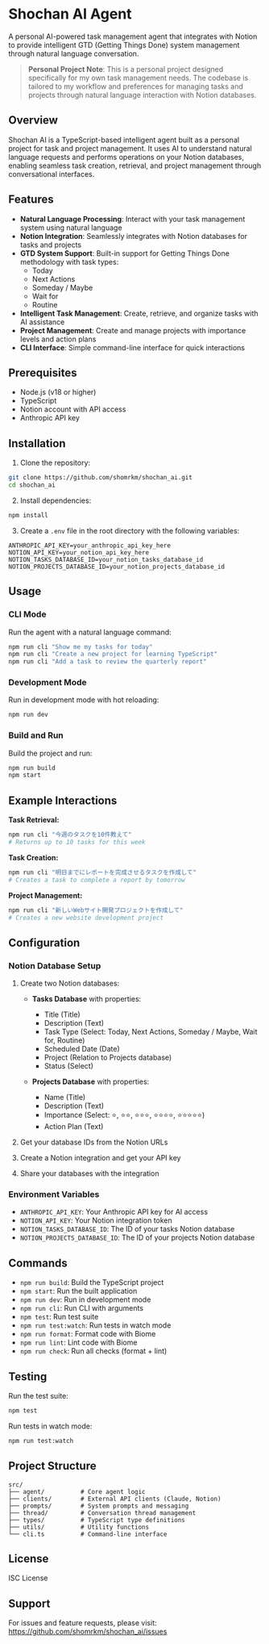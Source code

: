 # Shochan AI Agent

A personal AI-powered task management agent that integrates with Notion to provide intelligent GTD (Getting Things Done) system management through natural language conversation.

> **Personal Project Note**: This is a personal project designed specifically for my own task management needs. The codebase is tailored to my workflow and preferences for managing tasks and projects through natural language interaction with Notion databases.

## Overview

Shochan AI is a TypeScript-based intelligent agent built as a personal project for task and project management. It uses AI to understand natural language requests and performs operations on your Notion databases, enabling seamless task creation, retrieval, and project management through conversational interfaces.

## Features

- **Natural Language Processing**: Interact with your task management system using natural language
- **Notion Integration**: Seamlessly integrates with Notion databases for tasks and projects
- **GTD System Support**: Built-in support for Getting Things Done methodology with task types:
  - Today
  - Next Actions
  - Someday / Maybe
  - Wait for
  - Routine
- **Intelligent Task Management**: Create, retrieve, and organize tasks with AI assistance
- **Project Management**: Create and manage projects with importance levels and action plans
- **CLI Interface**: Simple command-line interface for quick interactions

## Prerequisites

- Node.js (v18 or higher)
- TypeScript
- Notion account with API access
- Anthropic API key

## Installation

1. Clone the repository:
```bash
git clone https://github.com/shomrkm/shochan_ai.git
cd shochan_ai
```

2. Install dependencies:
```bash
npm install
```

3. Create a `.env` file in the root directory with the following variables:
```env
ANTHROPIC_API_KEY=your_anthropic_api_key_here
NOTION_API_KEY=your_notion_api_key_here
NOTION_TASKS_DATABASE_ID=your_notion_tasks_database_id
NOTION_PROJECTS_DATABASE_ID=your_notion_projects_database_id
```

## Usage

### CLI Mode

Run the agent with a natural language command:

```bash
npm run cli "Show me my tasks for today"
npm run cli "Create a new project for learning TypeScript"
npm run cli "Add a task to review the quarterly report"
```

### Development Mode

Run in development mode with hot reloading:

```bash
npm run dev
```

### Build and Run

Build the project and run:

```bash
npm run build
npm start
```

## Example Interactions

**Task Retrieval:**
```bash
npm run cli "今週のタスクを10件教えて"
# Returns up to 10 tasks for this week
```

**Task Creation:**
```bash
npm run cli "明日までにレポートを完成させるタスクを作成して"
# Creates a task to complete a report by tomorrow
```

**Project Management:**
```bash
npm run cli "新しいWebサイト開発プロジェクトを作成して"
# Creates a new website development project
```

## Configuration

### Notion Database Setup

1. Create two Notion databases:
   - **Tasks Database** with properties:
     - Title (Title)
     - Description (Text)
     - Task Type (Select: Today, Next Actions, Someday / Maybe, Wait for, Routine)
     - Scheduled Date (Date)
     - Project (Relation to Projects database)
     - Status (Select)

   - **Projects Database** with properties:
     - Name (Title)
     - Description (Text)
     - Importance (Select: ⭐, ⭐⭐, ⭐⭐⭐, ⭐⭐⭐⭐, ⭐⭐⭐⭐⭐)
     - Action Plan (Text)

2. Get your database IDs from the Notion URLs
3. Create a Notion integration and get your API key
4. Share your databases with the integration

### Environment Variables

- `ANTHROPIC_API_KEY`: Your Anthropic API key for AI access
- `NOTION_API_KEY`: Your Notion integration token
- `NOTION_TASKS_DATABASE_ID`: The ID of your tasks Notion database
- `NOTION_PROJECTS_DATABASE_ID`: The ID of your projects Notion database

## Commands

- `npm run build`: Build the TypeScript project
- `npm start`: Run the built application
- `npm run dev`: Run in development mode
- `npm run cli`: Run CLI with arguments
- `npm test`: Run test suite
- `npm run test:watch`: Run tests in watch mode
- `npm run format`: Format code with Biome
- `npm run lint`: Lint code with Biome
- `npm run check`: Run all checks (format + lint)

## Testing

Run the test suite:

```bash
npm test
```

Run tests in watch mode:

```bash
npm run test:watch
```

## Project Structure

```
src/
├── agent/          # Core agent logic
├── clients/        # External API clients (Claude, Notion)
├── prompts/        # System prompts and messaging
├── thread/         # Conversation thread management
├── types/          # TypeScript type definitions
├── utils/          # Utility functions
└── cli.ts          # Command-line interface
```


## License

ISC License

## Support

For issues and feature requests, please visit: https://github.com/shomrkm/shochan_ai/issues
